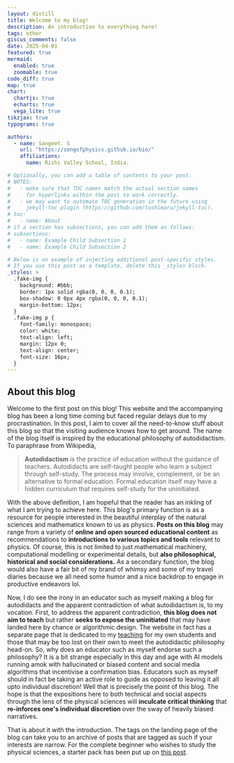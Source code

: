 ```yaml
---
layout: distill
title: Welcome to my blog!
description: An introduction to everything here!
tags: other
giscus_comments: false
date: 2025-04-01
featured: true
mermaid:
  enabled: true
  zoomable: true
code_diff: true
map: true
chart:
  chartjs: true
  echarts: true
  vega_lite: true
tikzjax: true
typograms: true

authors:
  - name: Sangeet. S
    url: "https://songofphysics.github.io/bio/"
    affiliations:
      name: Rishi Valley School, India.

# Optionally, you can add a table of contents to your post.
# NOTES:
#   - make sure that TOC names match the actual section names
#     for hyperlinks within the post to work correctly.
#   - we may want to automate TOC generation in the future using
#     jekyll-toc plugin (https://github.com/toshimaru/jekyll-toc).
# toc:
#   - name: About
# if a section has subsections, you can add them as follows:
# subsections:
#   - name: Example Child Subsection 1
#   - name: Example Child Subsection 2

# Below is an example of injecting additional post-specific styles.
# If you use this post as a template, delete this _styles block.
_styles: >
  .fake-img {
    background: #bbb;
    border: 1px solid rgba(0, 0, 0, 0.1);
    box-shadow: 0 0px 4px rgba(0, 0, 0, 0.1);
    margin-bottom: 12px;
  }
  .fake-img p {
    font-family: monospace;
    color: white;
    text-align: left;
    margin: 12px 0;
    text-align: center;
    font-size: 16px;
  }
---
```


## About this blog

Welcome to the first post on this blog! This website and the accompanying blog has been a long time coming but faced regular delays due to my procrastination. In this post, I aim to cover all the need-to-know stuff about this blog so that the visiting audience knows how to get around. The name of the blog itself is inspired by the educational philosophy of autodidactism. To paraphrase from Wikipedia,

> **Autodidactism** is the practice of education without the guidance of teachers. Autodidacts are self-taught people who learn a subject through self-study. The process may involve, complement, or be an alternative to formal education. Formal education itself may have a hidden curriculum that requires self-study for the uninitiated.

With the above definition, I am hopeful that the reader has an inkling of what I am trying to achieve here. This blog's primary function is as a resource for people interested in the beautiful interplay of the natural sciences and mathematics known to us as physics. **Posts on this blog** may range from a variety of **online and open sourced educational content** as recommendations to **introductions to various topics and tools** relevant to physics. Of course, this is not limited to just mathematical machinery, computational modelling or experimental details, but **also philosophical, historical and social considerations.** As a secondary function, the blog would also have a fair bit of my brand of whimsy and some of my travel diaries because we all need some humor and a nice backdrop to engage in productive endeavors lol.

Now, I do see the irony in an educator such as myself making a blog for autodidacts and the apparent contradiction of what autodidactism is, to my vocation. First, to address the apparent contradiction, **this blog does not aim to teach** but rather **seeks to expose the uninitiated** that may have landed here by chance or algorithmic design. The website in fact has a separate page that is dedicated to my [teaching](/teaching/) for my own students and those that may be too lost on their own to meet the autodidactic philosophy head-on. So, why does an educator such as myself endorse such a philosophy? It is a bit strange especially in this day and age with AI models running amok with hallucinated or biased content and social media algorithms that incentivise a confirmation bias. Educators such as myself should in fact be taking an active role to guide as opposed to leaving it all upto individual discretion! Well that is precisely the point of this blog. The hope is that the expositions here to both technical and social aspects through the lens of the physical sciences will **inculcate critical thinking** that **re-inforces one's individual discretion** over the sway of heavily biased narratives.

That is about it with the introduction. The tags on the landing page of the blog can take you to an archive of posts that are tagged as such if your interests are narrow. For the complete beginner who wishes to study the physical sciences, a starter pack has been put up on [this post](/blog/2025-10-18-bookshelf).
